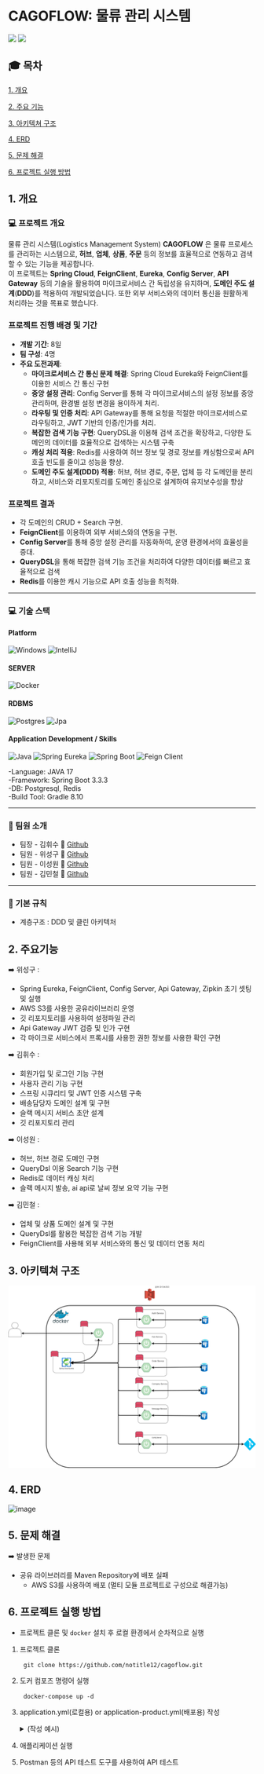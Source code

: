 # CAGOFLOW: 물류 관리 시스템
<img src="https://img.shields.io/badge/github-181717?style=for-the-badge&logo=github&logoColor=white">
<img src="https://capsule-render.vercel.app/api?type=wave&color=auto&height=300&section=header&text=CAGOFLOW&fontSize=90" />

## :mortar_board: 목차
[1. 개요](#1-개요)

[2. 주요 기능](#2-주요기능)

[3. 아키텍쳐 구조](#3-아키텍쳐-구조)

[4. ERD](#4-ERD)

[5. 문제 해결](#5-문제-해결)

[6. 프로젝트 실행 방법](#6-프로젝트-실행-방법)

## 1. 개요
### :computer: 프로젝트 개요
물류 관리 시스템(Logistics Management System) **CAGOFLOW** 은 물류 프로세스를 관리하는 시스템으로, **허브**, **업체**, **상품**, **주문** 등의 정보를 효율적으로 연동하고 검색할 수 있는 기능을 제공합니다.  
이 프로젝트는 **Spring Cloud**, **FeignClient**, **Eureka**, **Config Server**, **API Gateway** 등의 기술을 활용하여 마이크로서비스 간 독립성을 유지하며, **도메인 주도 설계**(**DDD**)를 적용하여 개발되었습니다. 또한 외부 서비스와의 데이터 통신을 원활하게 처리하는 것을 목표로 했습니다.

### 프로젝트 진행 배경 및 기간
- **개발 기간**: 8일
- **팀 구성**: 4명
- **주요 도전과제**:
  - **마이크로서비스 간 통신 문제 해결**: Spring Cloud Eureka와 FeignClient를 이용한 서비스 간 통신 구현
  - **중앙 설정 관리**: Config Server를 통해 각 마이크로서비스의 설정 정보를 중앙 관리하며, 환경별 설정 변경을 용이하게 처리.
  - **라우팅 및 인증 처리**: API Gateway를 통해 요청을 적절한 마이크로서비스로 라우팅하고, JWT 기반의 인증/인가를 처리.
  - **복잡한 검색 기능 구현**: QueryDSL을 이용해 검색 조건을 확장하고, 다양한 도메인의 데이터를 효율적으로 검색하는 시스템 구축
  - **캐싱 처리 적용**: Redis를 사용하여 허브 정보 및 경로 정보를 캐싱함으로써 API 호출 빈도를 줄이고 성능을 향상.
  - **도메인 주도 설계(DDD) 적용**: 허브, 허브 경로, 주문, 업체 등 각 도메인을 분리하고, 서비스와 리포지토리를 도메인 중심으로 설계하여 유지보수성을 향상

### 프로젝트 결과
- 각 도메인의 CRUD + Search 구현.
- **FeignClient**를 이용하여 외부 서비스와의 연동을 구현.
- **Config Server**를 통해 중앙 설정 관리를 자동화하여, 운영 환경에서의 효율성을 증대.
- **QueryDSL**을 통해 복잡한 검색 기능 조건을 처리하여 다양한 데이터를 빠르고 효율적으로 검색
- **Redis**를 이용한 캐시 기능으로 API 호출 성능을 최적화.

<hr>


### :computer: 기술 스택
#### Platform
![Windows](https://img.shields.io/badge/Windows-2496ED)
![IntelliJ](https://img.shields.io/badge/IntelliJ-2496ED)

#### SERVER
![Docker](https://img.shields.io/badge/Doker-2496ED)
#### RDBMS
![Postgres](https://img.shields.io/badge/Postgres-2496ED)
![Jpa](https://img.shields.io/badge/Jpa-2496ED)

#### Application Development / Skills
![Java](https://img.shields.io/badge/Java-2496ED)
![Spring Eureka](https://img.shields.io/badge/Spring%20Cloud-00FF7F)
![Spring Boot](https://img.shields.io/badge/Spring%20Boot-00FF7F)
![Feign Client](https://img.shields.io/badge/Feign%20Client-2496ED)

-Language: JAVA 17<br>
-Framework: Spring Boot 3.3.3<br>
-DB: Postgresql, Redis<br>
-Build Tool: Gradle 8.10<br>
<hr>

### :busts_in_silhouette: 팀원 소개
- 팀장 - 김휘수 :walking:  [Github](https://github.com/notitle12)
- 팀원 - 위성구 :walking:  [Github](https://github.com/weseonggu)
- 팀원 - 이성원 :walking:  [Github](https://github.com/lsw71311)
- 팀원 - 김민철 :walking:  [Github](https://github.com/kmc198989)
<hr>

### :flags: 기본 규칙
- 계층구조 : DDD 및 클린 아키텍처


## 2. 주요기능
:arrow_right: 위성구
:
- Spring Eureka, FeignClient, Config Server, Api Gateway, Zipkin 초기 셋팅 및 실행
- AWS S3를 사용한 공유라이브러리 운영
- 깃 리포지토리를 사용하여 설정파일 관리
- Api Gateway JWT 검증 및 인가 구현
- 각 마이크로 서비스에서 프록시를 사용한 권한 정보를 사용한 확인 구현

:arrow_right: 김휘수
:
- 회원가입 및 로그인 기능 구현
- 사용자 관리 기능 구현
- 스프링 시큐리티 및 JWT 인증 시스템 구축
- 배송담당자 도메인 설계 및 구현
- 슬랙 메시지 서비스 초안 설계
- 깃 리포지토리 관리

:arrow_right: 이성원
:
- 허브, 허브 경로 도메인 구현
- QueryDsl 이용 Search 기능 구현
- Redis로 데이터 캐싱 처리 
- 슬랙 메시지 발송, ai api로 날씨 정보 요약 기능 구현

:arrow_right: 김민철
:
- 업체 및 상품 도메인 설계 및 구현
- QueryDsl를 활용한 복잡한 검색 기능 개발
- FeignClient를 사용해 외부 서비스와의 통신 및 데이터 연동 처리

## 3. 아키텍쳐 구조
![image](project2END.drawio.png)

## 4. ERD
![image](https://github.com/user-attachments/assets/4f6b0ecf-3a3a-41f9-99d9-97b38387ce3b)

## 5. 문제 해결
:arrow_right: 발생한 문제
- 공유 라이브러리를 Maven Repository에 배포 실패
    - AWS S3를 사용하여 배포 (멀티 모듈 프로젝트로 구성으로 해결가능)

## 6. 프로젝트 실행 방법
- 프로젝트 클론 및 `docker` 설치 후 로컬 환경에서 순차적으로 실행
1. 프로젝트 클론

   ```
    git clone https://github.com/notitle12/cagoflow.git
    ```


2. 도커 컴포즈 명령어 실행

   ```
    docker-compose up -d
   ```

3. application.yml(로컬용) or application-product.yml(배포용) 작성
   <details>
   <summary>(작성 예시)</summary>

   ```yaml
   spring:
      application:
        name: HubService
      config:
        import: optional:configserver:${CONFIG_SERVER_URL}
 
     datasource:
      url: jdbc:postgresql://${host}:${port}/${database}
      username: ${username}
      password: ${password}
      driver-class-name: org.postgresql.Driver

     jpa:
       hibernate:
         ddl-auto: update                                
         dialect: org.hibernate.dialect.PostgreSQLDialect
       show-sql: true
     data:
      redis:
        host: ${REDIS_HOST}     
        port: ${REDIS_PORT}      
        password: ${REDIS_PASSWORD}                                  

     sql:
       init:
         mode: always                            
     jwt:
       secret:
         key: ${secretKey}
  
   
4. 애플리케이션 실행
5. Postman 등의 API 테스트 도구를 사용하여 API 테스트
<br>

















